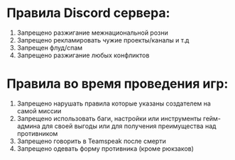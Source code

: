 # Правила Discord сервера:

1. Запрещено разжигание межнациональной розни
2. Запрещено рекламировать чужие проекты/каналы и т.д
3. Запрещен флуд/спам
4. Запрещено разжигание любых конфликтов

# Правила во время проведения игр:

1. Запрещено нарушать правила которые указаны создателем на самой миссии
2. Запрещено использовать баги, настройки или инструменты гейм-админа для своей выгоды или для получения преимущества над противником
3. Запрещено говорить в Teamspeak после смерти
4. Запрещено одевать форму противника (кроме рюкзаков)
